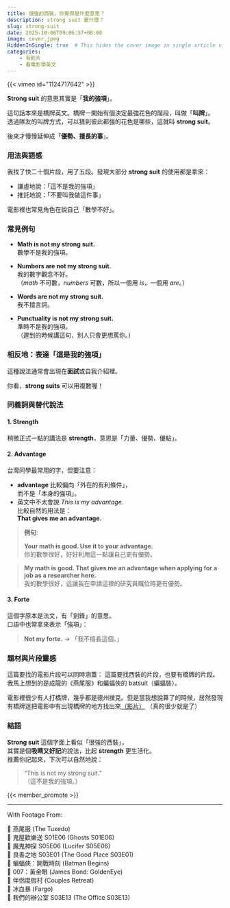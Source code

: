 ```yaml
---
title: 很強的西裝，你覺得是什麼意思？
description: strong suit 是什麼？
slug: strong-suit
date: 2025-10-06T09:06:57+08:00
image: cover.jpeg
HiddenInSingle: true  # This hides the cover image in single article view
categories:
    - 有影片
    - 看電影學英文
---
```

{{< vimeo id="1124717642" >}}

**Strong suit** 的意思其實是「**我的強項**」。

這句話本來是橋牌英文。橋牌一開始有個決定最強花色的階段，叫做「**叫牌**」。  
透過隊友的叫牌方式，可以猜到彼此都強的花色是哪些，這就叫 **strong suit**。

後來才慢慢延伸成「**優勢、擅長的事**」。


### 用法與語感

我找了快二十個片段，用了五段。發現大部分 **strong suit** 的使用都是拿來：

- 謙虛地說：「這不是我的強項」  
- 推託地說：「不要叫我做這件事」

電影裡也常見角色在說自己「數學不好」。


### 常見例句

- **Math is not my strong suit.**  
  數學不是我的強項。

- **Numbers are not my strong suit.**  
  我的數字觀念不好。  
  （*math* 不可數，*numbers* 可數，所以一個用 *is*，一個用 *are*。）

- **Words are not my strong suit.**  
  我不擅言詞。

- **Punctuality is not my strong suit.**  
  準時不是我的強項。  
  （遲到的時候講這句，別人只會更想罵你。）


### 相反地：表達「這是我的強項」

這種說法通常會出現在**面試**或自我介紹裡。

	

你看，**strong suits** 可以用複數喔！

### 同義詞與替代說法

#### 1. **Strength**
稍微正式一點的講法是 **strength**，意思是「力量、優勢、優點」。

#### 2. **Advantage**
台灣同學最常用的字，但要注意：
- **advantage** 比較偏向「外在的有利條件」，  
  而不是「本身的強項」。
- 英文中不太會說 *This is my advantage.*  
  比較自然的用法是：  
  **That gives me an advantage.**

> **例句**:  
>
> **Your math is good. Use it to your advantage.**  
> 你的數學很好，好好利用這一點讓自己更有優勢。

> **My math is good. That gives me an advantage when applying for a job as a researcher here.**  
> 我的數學很好，這讓我在申請這裡的研究員職位時更有優勢。

#### 3. **Forte**
這個字原本是法文，有「劍鋒」的意思。  
口語中也常拿來表示「強項」：

> **Not my forte.** → 「我不擅長這個。」


### 題材與片段靈感

這篇要找的電影片段可以同時涵蓋：
這篇要找西裝的片段，也要有橋牌的片段。我馬上想到的是成龍的《燕尾服》和蝙蝠俠的 batsuit（蝙蝠裝）。

電影裡很少有人打橋牌，幾乎都是德州撲克。但是當我想說算了的時候，居然發現有橋牌迷把電影中有出現橋牌的地方找出來[（影片）](https://www.youtube.com/playlist?list=PLm1qkNm3bQQ_RMXRM2yBiZaNNDEiG4nx4) （真的很少就是了）


### 結語

**Strong suit** 這個字面上看似「很強的西裝」，  
其實是個**吸睛又好記**的說法，比起 **strength** 更生活化。  
推薦你記起來，下次可以自然地說：

> “This is not my strong suit.”  
> （這不是我的強項。）

{{< member_promote >}}

---

With Footage From:

🎥 燕尾服 (The Tuxedo)  
🎥 鬼屋歡樂送 S01E06 (Ghosts S01E06)  
🎥 魔鬼神探 S05E06 (Lucifer S05E06)  
🎥 良善之地 S03E01 (The Good Place S03E01)  
🎥 蝙蝠俠：開戰時刻 (Batman Begins)  
🎥 007：黃金眼 (James Bond: GoldenEye)  
🎥 伴侶度假村 (Couples Retreat)  
🎥 冰血暴 (Fargo)  
🎥 我們的辦公室 S03E13 (The Office S03E13)